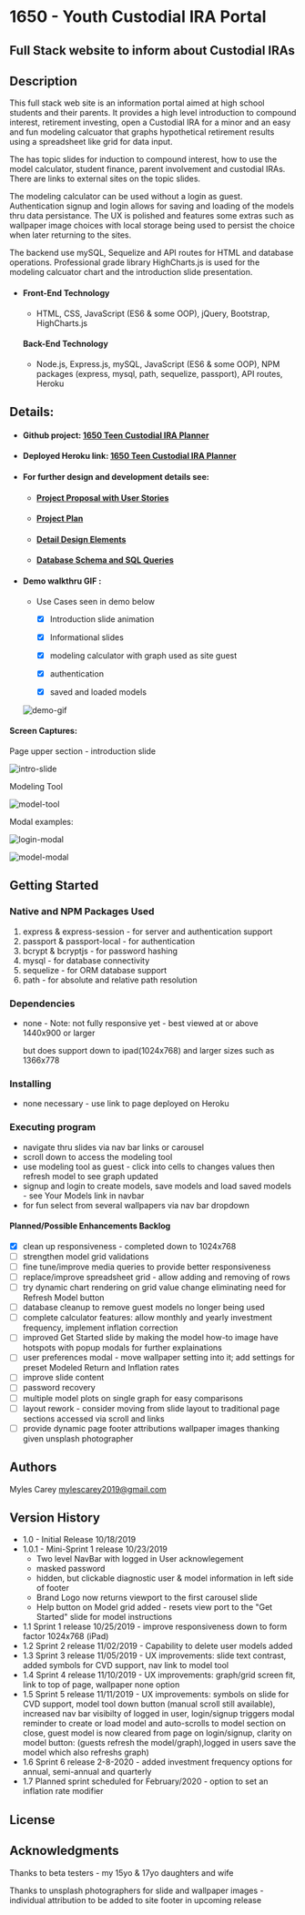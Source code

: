 # 1650 - Youth Custodial IRA Portal

## Full Stack website to inform about Custodial IRAs 

## Description

This full stack web site is an information portal aimed at high school students and their parents.  It provides a high level introduction to compound interest, retirement investing, open a Custodial IRA for a minor and an easy and fun modeling calcuator that graphs hypothetical retirement results using a spreadsheet like grid for data input.

The has topic slides for induction to compound interest, how to use the model calculator, student finance, parent involvement and custodial IRAs.  There are links to external sites on the topic slides. 

The modeling calculator can be used without a login as guest.  Authentication signup and login allows for saving and loading of the models thru data persistance.  The UX is polished and features some extras such as wallpaper image choices with local storage being used to persist the choice when later returning to the sites.

The backend use mySQL, Sequelize and API routes for HTML and database operations.  Professional grade library HighCharts.js is used for the modeling calcuator chart and the introduction slide presentation.

- #### Front-End Technology

  - HTML, CSS, JavaScript (ES6 & some OOP), jQuery, Bootstrap, HighCharts.js

  #### Back-End Technology

  - Node.js, Express.js, mySQL, JavaScript (ES6 & some OOP), NPM packages (express, mysql, path, sequelize, passport), API routes, Heroku

## Details:

- #### Github project:  <a href="https://github.com/mylescarey2019/1650">1650 Teen Custodial IRA Planner</a>

- #### Deployed Heroku link:  <a href="https://ira1650.herokuapp.com/#">1650 Teen Custodial IRA Planner</a>

- #### For further design and development details see: 

  - #### [Project Proposal with User Stories](Proposal.md)

  - #### [Project Plan](ProjectPlan.md)

  - #### [Detail Design Elements](DetailDesign.md)

  - #### [Database Schema and SQL Queries](Database-Schema.md)

- #### Demo walkthru GIF : 

  - Use Cases seen in demo below

    - [x] Introduction slide animation
    - [x] Informational slides
    - [x] modeling calculator with graph used as site guest
    - [x] authentication
    - [x] saved and loaded models

    

  ![demo-gif](./public/assets/img/demo-gif.gif)

  

#### Screen Captures:

Page upper section - introduction slide

![intro-slide](./public/assets/img/readMEs/upper-screen.png)



Modeling Tool

![model-tool](./public/assets/img/readMEs/lower-screen.png)



Modal examples:

![login-modal](./public/assets/img/readMEs/login-screen.png)



![model-modal](./public/assets/img/readMEs/model-modal-scren.png)

## Getting Started

### Native and NPM Packages Used

1. express  & express-session - for server and authentication support
2. passport & passport-local - for authentication
3. bcrypt & bcryptjs - for password hashing
4. mysql - for database connectivity
5. sequelize - for ORM database support
6. path - for absolute and relative path resolution

### Dependencies

- none - Note:  not fully responsive yet - best viewed at or above 1440x900 or larger

  but does support down to ipad(1024x768) and larger sizes such as 1366x778

### Installing

- none necessary - use link to page deployed on Heroku

### Executing program

- navigate thru slides via nav bar links or carousel 
- scroll down to access the modeling tool
- use modeling tool as guest - click into cells to changes values then refresh model to see graph updated
- signup and login to create models, save models and load saved models - see Your Models link in navbar
- for fun select from several wallpapers via nav bar dropdown

#### Planned/Possible Enhancements Backlog

- [x] clean up responsiveness - completed down to 1024x768
- [ ] strengthen model grid validations
- [ ] fine tune/improve media queries to provide better responsiveness
- [ ] replace/improve spreadsheet grid - allow adding and removing of rows
- [ ] try dynamic chart rendering on grid value change eliminating need for Refresh Model button
- [ ] database cleanup to remove guest models no longer being used
- [ ] complete calculator features:  allow monthly and yearly investment frequency, implement inflation correction
- [ ] improved Get Started slide by making the model how-to image have hotspots with popup modals for further explainations
- [ ] user preferences modal - move wallpaper setting into it; add settings for preset Modeled Return and Inflation rates
- [ ] improve slide content 
- [ ] password recovery
- [ ] multiple model plots on single graph for easy comparisons
- [ ] layout rework - consider moving from slide layout to traditional page sections accessed via scroll and links
- [ ] provide dynamic page footer attributions wallpaper images thanking given unsplash photographer

## Authors

Myles Carey 
mylescarey2019@gmail.com 

## Version History

- 1.0 - Initial Release  10/18/2019
- 1.0.1 - Mini-Sprint 1 release 10/23/2019
  - Two level NavBar with logged in User acknowlegement
  - masked password
  - hidden, but clickable diagnostic user & model information in left side of footer
  - Brand Logo now returns viewport to the first carousel slide
  - Help button on Model grid added - resets view port to the "Get Started" slide for model instructions
- 1.1 Sprint 1 release 10/25/2019 - improve responsiveness down to form factor 1024x768 (iPad)
- 1.2 Sprint 2 release 11/02/2019 - Capability to delete user models added
- 1.3 Sprint 3 release 11/05/2019 - UX improvements: slide text contrast, added symbols for CVD support,
      nav link to model tool
- 1.4 Sprint 4 release 11/10/2019 - UX improvements:  graph/grid screen fit, link to top of page, wallpaper none option
- 1.5 Sprint 5 release 11/11/2019 - UX improvements: symbols on slide for CVD support, model tool down 
button (manual scroll still available), increased nav bar visibilty of logged in user, login/signup triggers modal reminder to create or load model and auto-scrolls to model section on close, guest model is now cleared from page on login/signup, clarity on model button: (guests refresh the model/graph),logged in users save the model which also refreshs graph)
- 1.6 Sprint 6 release 2-8-2020 - added investment frequency options for annual, semi-annual and quarterly 
- 1.7 Planned sprint scheduled for February/2020 - option to set an inflation rate modifier

## License

## Acknowledgments

Thanks to beta testers - my 15yo & 17yo daughters and wife 

Thanks to unsplash photographers for slide and wallpaper images - individual attribution to be added to site footer in upcoming release

